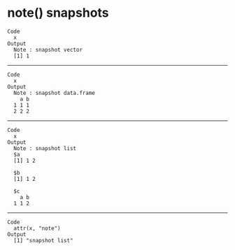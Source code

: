 # note() snapshots

    Code
      x
    Output
      Note : snapshot vector
      [1] 1

---

    Code
      x
    Output
      Note : snapshot data.frame
        a b
      1 1 1
      2 2 2

---

    Code
      x
    Output
      Note : snapshot list
      $a
      [1] 1 2
      
      $b
      [1] 1 2
      
      $c
        a b
      1 1 2
      

---

    Code
      attr(x, "note")
    Output
      [1] "snapshot list"

